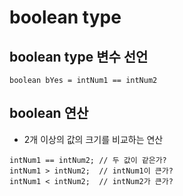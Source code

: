 # boolean type

## boolean type 변수 선언
```boolean bYes = intNum1 == intNum2```

## boolean 연산 
* 2개 이상의 값의 크기를 비교하는 연산
```
intNum1 == intNum2;	// 두 값이 같은가?
intNum1 > intNum2;	// intNum1이 큰가?
intNum1 < intNum2; 	// intNum2가 큰가?
```
